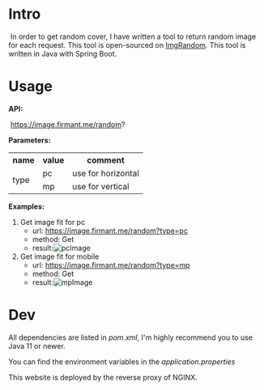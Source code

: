 # Intro

​	In order to get random cover, I have written a tool to return random image for each request. This tool is open-sourced on [ImgRandom](https://github.com/demogest/ImgRandom). This tool is written in Java with Spring Boot.



# Usage

**API:**

​		https://image.firmant.me/random?

**Parameters:**

<table>
    <tr>
        <th text-align="center">name</th>
        <th text-align="center">value</th>
        <th text-align="center">comment</th>
    </tr>
    <tr>
        <td rowspan="2" text-align="center">type</td>
        <td text-align="center">pc</td>
        <td text-align="center">use for horizontal</td>
    </tr>
    <tr>
        <td text-align="center">mp</td>
        <td text-align="center">use for vertical</td>
    </tr>
</table>

**Examples:**

1. Get image fit for pc
    - url: https://image.firmant.me/random?type=pc
    - method: Get
    - result:![pcImage](https://image.firmant.me/random?type=pc)
2. Get image fit for mobile
    - url: https://image.firmant.me/random?type=mp
    - method: Get
    - result:![mpImage](https://image.firmant.me/random?type=mp)



# Dev

All dependencies are listed in *pom.xml*, I'm highly recommend you to use Java 11 or newer.

You can find the environment variables in the *application.properties*

This website is deployed by the reverse proxy of NGINX.